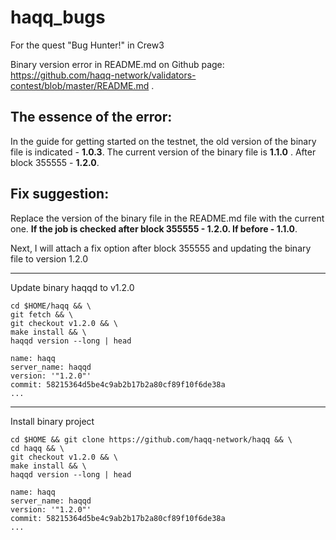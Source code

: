 # haqq_bugs
For the quest "Bug Hunter!" in Crew3

Binary version error in README.md on Github page: https://github.com/haqq-network/validators-contest/blob/master/README.md .

## The essence of the error:

In the guide for getting started on the testnet, the old version of the binary file is indicated - **1.0.3**. The current version of the binary file is **1.1.0** . After block 355555 - **1.2.0**.

## Fix suggestion:

Replace the version of the binary file in the README.md file with the current one. **If the job is checked after block 355555 - 1.2.0. If before - 1.1.0**.  

Next, I will attach a fix option after block 355555 and updating the binary file to version 1.2.0

-------------------------------------------------

Update binary haqqd to v1.2.0

```
cd $HOME/haqq && \
git fetch && \
git checkout v1.2.0 && \
make install && \
haqqd version --long | head

name: haqq
server_name: haqqd
version: '"1.2.0"'
commit: 58215364d5be4c9ab2b17b2a80cf89f10f6de38a
...
```

--------------------------------------------------

Install binary project

```
cd $HOME && git clone https://github.com/haqq-network/haqq && \
cd haqq && \
git checkout v1.2.0 && \
make install && \
haqqd version --long | head

name: haqq
server_name: haqqd
version: '"1.2.0"'
commit: 58215364d5be4c9ab2b17b2a80cf89f10f6de38a
...
```
